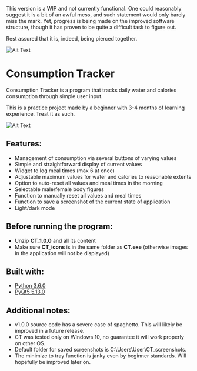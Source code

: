 This version is a WIP and not currently functional. One could reasonably suggest it is a bit of an awful mess, and such statement would only barely miss the mark. Yet, progress is being made on the improved software structure, though it has proven to be quite a difficult task to figure out.

Rest assured that it is, indeed, being pierced together.

![Alt Text](https://i.imgur.com/mXnNxoN.gif)

# Consumption Tracker

Consumption Tracker is a program that tracks daily water and calories consumption through simple user input.

This is a practice project made by a beginner with 3-4 months of learning experience. Treat it as such.

![Alt Text](https://i.imgur.com/21M3Xrf.gif)

## Features:

* Management of consumption via several buttons of varying values
* Simple and straightforward display of current values
* Widget to log meal times (max 6 at once)
* Adjustable maximum values for water and calories to reasonable extents
* Option to auto-reset all values and meal times in the morning
* Selectable male/female body figures
* Function to manually reset all values and meal times
* Function to save a screenshot of the current state of application
* Light/dark mode

## Before running the program:
* Unzip **CT_1.0.0** and all its content
* Make sure **CT_icons** is in the same folder as **CT.exe** (otherwise images in the application will not be displayed)

## Built with:
* [Python 3.6.0](https://www.python.org/downloads/release/python-360/)
* [PyQt5 5.13.0](https://pypi.org/project/PyQt5/)

## Additional notes:
* v1.0.0 source code has a severe case of spaghetto. This will likely be improved in a future release.
* CT was tested only on Windows 10, no guarantee it will work properly on other OS.
* Default folder for saved screenshots is C:\Users\User\CT_screenshots.
* The minimize to tray function is janky even by beginner standards. Will hopefully be improved later on.
